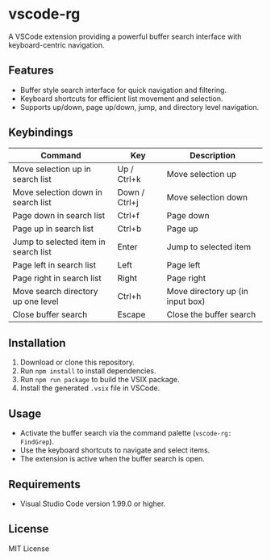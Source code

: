 # vscode-rg

A VSCode extension providing a powerful buffer search interface with keyboard-centric navigation.

## Features

- Buffer style search interface for quick navigation and filtering.
- Keyboard shortcuts for efficient list movement and selection.
- Supports up/down, page up/down, jump, and directory level navigation.

## Keybindings

| Command                                 | Key         | Description                          |
|------------------------------------------|-------------|--------------------------------------|
| Move selection up in search list         | Up / Ctrl+k | Move selection up                    |
| Move selection down in search list       | Down / Ctrl+j | Move selection down                  |
| Page down in search list                 | Ctrl+f      | Page down                            |
| Page up in search list                   | Ctrl+b      | Page up                              |
| Jump to selected item in search list     | Enter       | Jump to selected item                |
| Page left in search list                 | Left        | Page left                            |
| Page right in search list                | Right       | Page right                           |
| Move search directory up one level       | Ctrl+h      | Move directory up (in input box)     |
| Close buffer search                      | Escape      | Close the buffer search              |

## Installation

1. Download or clone this repository.
2. Run `npm install` to install dependencies.
3. Run `npm run package` to build the VSIX package.
4. Install the generated `.vsix` file in VSCode.

## Usage

- Activate the buffer search via the command palette (`vscode-rg: FindGrep`).
- Use the keyboard shortcuts to navigate and select items.
- The extension is active when the buffer search is open.

## Requirements

- Visual Studio Code version 1.99.0 or higher.

## License

MIT License
